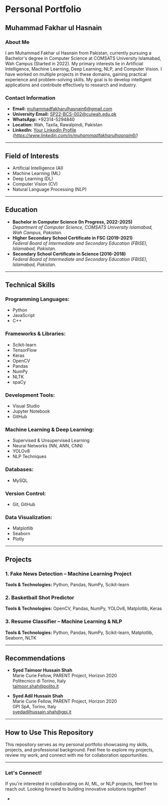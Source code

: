 # Personal Portfolio

## Muhammad Fakhar ul Hasnain

### About Me
I am Muhammad Fakhar ul Hasnain from Pakistan, currently pursuing a Bachelor's degree in Computer Science at COMSATS University Islamabad, Wah Campus (Started in 2022). My primary interests lie in Artificial Intelligence, Machine Learning, Deep Learning, NLP, and Computer Vision. I have worked on multiple projects in these domains, gaining practical experience and problem-solving skills. My goal is to develop intelligent applications and contribute effectively to research and industry.

### Contact Information
- **Email:** [muhammadfakharulhasnain6@gmail.com](mailto:muhammadfakharulhasnain6@gmail.com)  
- **University Email:** [SP22-BCS-002@cuiwah.edu.pk](mailto:SP22-BCS-002@cuiwah.edu.pk)  
- **WhatsApp:** +92314-5294840
- **Location:** Wah, Taxila, Rawalpindi, Pakistan  
- **LinkedIn:** [Your LinkedIn Profile](#) *(https://www.linkedin.com/in/muhammadfakharulhasnain6/)*  


---

## Field of Interests
- Artificial Intelligence (AI)
- Machine Learning (ML)
- Deep Learning (DL)
- Computer Vision (CV)
- Natural Language Processing (NLP)

---

## Education
- **Bachelor in Computer Science (In Progress, 2022-2025)**  
  *Department of Computer Science, COMSATS University Islamabad, Wah Campus, Pakistan.*
- **Higher Secondary School Certificate in FSC (2019-2021)**  
  *Federal Board of Intermediate and Secondary Education (FBISE), Islamabad, Pakistan.*
- **Secondary School Certificate in Science (2016-2018)**  
  *Federal Board of Intermediate and Secondary Education (FBISE), Islamabad, Pakistan.*

---

## Technical Skills
### Programming Languages:
- Python
- JavaScript
- C++

### Frameworks & Libraries:
- Scikit-learn
- TensorFlow
- Keras
- OpenCV
- Pandas
- NumPy
- NLTK
- spaCy

### Development Tools:
- Visual Studio
- Jupyter Notebook
- GitHub

### Machine Learning & Deep Learning:
- Supervised & Unsupervised Learning
- Neural Networks (NN, ANN, CNN)
- YOLOv8
- NLP Techniques

### Databases:
- MySQL

### Version Control:
- Git, GitHub

### Data Visualization:
- Matplotlib
- Seaborn
- Plotly

---

## Projects
### 1. **Fake News Detection – Machine Learning Project**
   **Tools & Technologies:** Python, Pandas, NumPy, Scikit-learn

### 2. **Basketball Shot Predictor**
   **Tools & Technologies:** OpenCV, Pandas, NumPy, YOLOv8, Matplotlib, Keras

### 3. **Resume Classifier – Machine Learning & NLP**
   **Tools & Technologies:** Python, Pandas, NumPy, Scikit-learn, Matplotlib, Seaborn, NLTK

---

## Recommendations
- **Syed Taimoor Hussain Shah**  
  Marie Curie Fellow, PARENT Project, Horizon 2020  
  Politecnico di Torino, Italy  
  [taimoor.shah@polito.it](mailto:taimoor.shah@polito.it)

- **Syed Adil Hussain Shah**  
  Marie Curie Fellow, PARENT Project, Horizon 2020  
  GPI SpA, Torino, Italy  
  [syedadilhussain.shah@gpi.it](mailto:syedadilhussain.shah@gpi.it)

---

## How to Use This Repository
This repository serves as my personal portfolio showcasing my skills, projects, and professional background. Feel free to explore my projects, review my work, and connect with me for collaboration opportunities.

---

###  Let's Connect!
If you're interested in collaborating on AI, ML, or NLP projects, feel free to reach out. Looking forward to building innovative solutions together!

-

